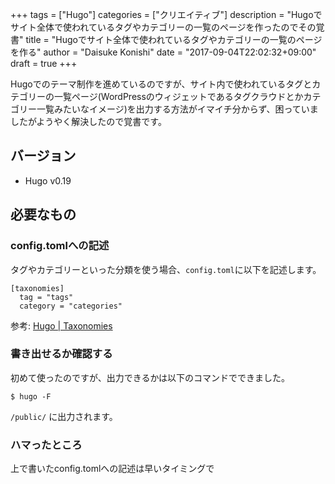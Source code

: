 +++
tags = ["Hugo"]
categories = ["クリエイティブ"]
description = "Hugoでサイト全体で使われているタグやカテゴリーの一覧のページを作ったのでその覚書"
title = "Hugoでサイト全体で使われているタグやカテゴリーの一覧のページを作る"
author = "Daisuke Konishi"
date = "2017-09-04T22:02:32+09:00"
draft = true
+++


Hugoでのテーマ制作を進めているのですが、サイト内で使われているタグとカテゴリーの一覧ページ(WordPressのウィジェットであるタグクラウドとかカテゴリー一覧みたいなイメージ)を出力する方法がイマイチ分からず、困っていましたがようやく解決したので覚書です。

## バージョン

- Hugo v0.19

## 必要なもの


### config.tomlへの記述
タグやカテゴリーといった分類を使う場合、``config.toml``に以下を記述します。

```
[taxonomies]
  tag = "tags"
  category = "categories"
```

参考: [Hugo | Taxonomies]( https://gohugo.io/content-management/taxonomies/#configure-taxonomies)


### 書き出せるか確認する

初めて使ったのですが、出力できるかは以下のコマンドでできました。

```
$ hugo -F
```

``/public/`` に出力されます。

### ハマったところ
上で書いたconfig.tomlへの記述は早いタイミングで
